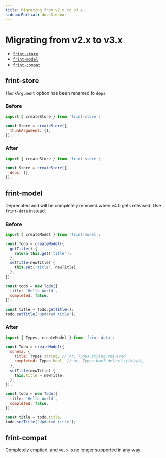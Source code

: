 ```yaml
---
title: Migrating from v2.x to v3.x
sidebarPartial: docsSidebar
---
```


# Migrating from v2.x to v3.x


<!-- MarkdownTOC depth=1 autolink=true bracket=round -->

- [`frint-store`](#frint-store)
- [`frint-model`](#frint-model)
- [`frint-compat`](#frint-compat)

<!-- /MarkdownTOC -->

## frint-store

`thunkArgument` option has been renamed to `deps`.

### Before

```js
import { createStore } from 'frint-store';

const Store = createStore({
  thunkArgument: {},
});
```

### After

```js
import { createStore } from 'frint-store';

const Store = createStore({
  deps: {},
});
```

## frint-model

Deprecated and will be completely removed when v4.0 gets released. Use `frint-data` instead.

### Before

```js
import { createModel } from 'frint-model';

const Todo = createModel({
  getTitle() {
    return this.get('title');
  },
  setTitle(newTitle) {
    this.set('title', newTitle);
  },
});

const todo = new Todo({
  title: 'Hello World',
  completed: false,
});

const title = todo.getTitle();
todo.setTitle('Updated title');
```

### After

```js
import { Types, createModel } from 'frint-data';

const Todo = createModel({
  schema: {
    title: Types.string, // or, Types.string.required
    completed: Types.bool, // or, Types.bool.defaults(false),
  },
  setTitle(newTitle) {
    this.title = newTitle;
  },
});

const todo = new Todo({
  title: 'Hello World',
  completed: false,
});

const title = todo.title;
todo.setTitle('Updated title');
```

## frint-compat

Completely emptied, and `v0.x` is no longer supported in any way.
